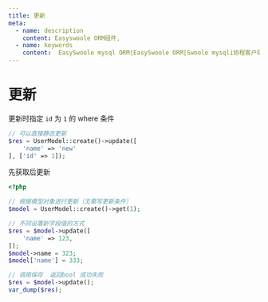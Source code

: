 ```yaml
---
title: 更新
meta:
  - name: description
    content: Easyswoole ORM组件,
  - name: keywords
    content:  EasySwoole mysql ORM|EasySwoole ORM|Swoole mysqli协程客户端|swoole ORM|更新
---
```




# 更新


更新时指定 `id` 为 `1` 的 where 条件

```php
// 可以直接静态更新
$res = UserModel::create()->update([
    'name' => 'new'
], ['id' => 1]);
```

先获取后更新

```php
<?php

// 根据模型对象进行更新（无需写更新条件）
$model = UserModel::create()->get(1);

// 不同设置新字段值的方式
$res = $model->update([
    'name' => 123,
]);
$model->name = 323;
$model['name'] = 333;

// 调用保存  返回bool 成功失败
$res = $model->update();
var_dump($res);
```